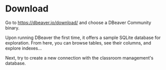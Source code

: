 # Download
Go to https://dbeaver.io/download/ and choose a DBeaver Community binary.

Upon running DBeaver the first time, it offers a sample SQLite database for exploration. From here, you can browse tables, see their columns, and explore indexes...

Next, try to create a new connection with the classroom management's database.
